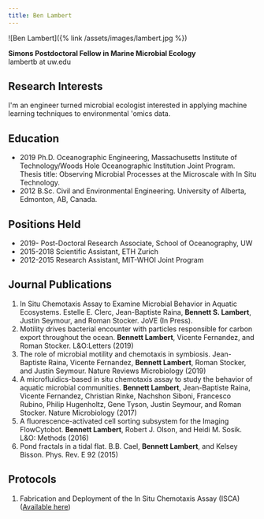 ```yaml
---
title: Ben Lambert
---
```

![Ben Lambert]({% link /assets/images/lambert.jpg %})

**Simons Postdoctoral Fellow in Marine Microbial Ecology**  
lambertb at uw.edu

## Research Interests
I'm an engineer turned microbial ecologist interested in applying machine learning techniques to environmental 'omics data.    

## Education
* 2019	  Ph.D. Oceanographic Engineering, Massachusetts Institute of Technology/Woods Hole Oceanographic Institution Joint Program. 
Thesis title: Observing Microbial Processes at the Microscale with In Situ Technology.
* 2012		B.Sc. Civil and Environmental Engineering. University of Alberta, Edmonton, AB, Canada.

## Positions Held
* 2019-               Post-Doctoral Research Associate, School of Oceanography, UW
* 2015-2018	      Scientific Assistant, ETH Zurich
* 2012-2015	      Research Assistant, MIT-WHOI Joint Program

## Journal Publications
1. In Situ Chemotaxis Assay to Examine Microbial Behavior in Aquatic Ecosystems. Estelle E. Clerc, Jean-Baptiste Raina, **Bennett S. Lambert**, Justin Seymour, and Roman Stocker. JoVE (In Press).
1. Motility drives bacterial encounter with particles responsible for carbon export throughout the ocean. **Bennett Lambert**, Vicente Fernandez, and Roman Stocker. L&O:Letters (2019)
1. The role of microbial motility and chemotaxis in symbiosis. Jean-Baptiste Raina, Vicente Fernandez, **Bennett Lambert**, Roman Stocker, and Justin Seymour. Nature Reviews Microbiology (2019)
1. A microfluidics-based  in situ chemotaxis assay to study the behavior of aquatic microbial communities. **Bennett Lambert**, Jean-Baptiste Raina, Vicente Fernandez, Christian Rinke, Nachshon Siboni, Francesco Rubino, Philip Hugenholtz, Gene Tyson, Justin Seymour, and Roman Stocker. Nature Microbiology (2017)
1. A fluorescence-activated cell sorting subsystem for the Imaging FlowCytobot. **Bennett Lambert**, Robert J. Olson, and Heidi M. Sosik. L&O: Methods (2016) 
1. Pond fractals in a tidal flat.  B.B. Cael, **Bennett Lambert**, and Kelsey Bisson. Phys. Rev. E 92 (2015)

## Protocols
1. Fabrication and Deployment of the In Situ Chemotaxis Assay (ISCA) ([Available here](https://www.protocols.io/view/fabrication-and-deployment-of-the-in-situ-chemotax-kztcx6n))
